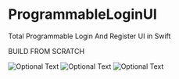 # ProgrammableLoginUI
Total Programmable Login And Register UI in Swift

BUILD FROM SCRATCH

![Optional Text](../master/ProgrammableLoginUI/Resources/login.png)
![Optional Text](../master/ProgrammableLoginUI/Resources/logout.png)
![Optional Text](../master/ProgrammableLoginUI/Resources/register.png)
